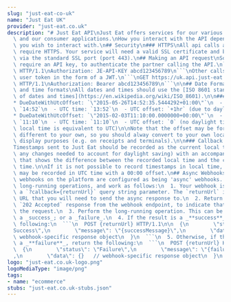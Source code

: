 ```yaml
---
slug: "just-eat-co-uk"
name: "Just Eat UK"
provider: "just-eat.co.uk"
description: "# Just Eat API\nJust Eat offers services for our various business partners\
  \ and our consumer applications.\nHow you interact with the API depends on the services\
  \ you wish to interact with.\n## Security\n### HTTPS\nAll api calls and callbacks\
  \ require HTTPS. Your service will need a valid SSL certificate and be accessible\
  \ via the standard SSL port (port 443).\n## Making an API request\nSome API calls\
  \ require an API key, to authenticate the partner calling the API.\n```\nPUT https://uk-partnerapi.just-eat.io/orders/abcd1234\
  \ HTTP/1.1\nAuthorization: JE-API-KEY abcd123456789\n```\nOther calls require a\
  \ user token in the form of a JWT.\n```\nGET https://uk.api.just-eat.io/consumer/me/orders/uk\
  \ HTTP/1.1\nAuthorization: Bearer abcd123456789\n```\n\n## Date Formats\n### Date\
  \ and time formats\nAll dates and times should use the [ISO 8601 standard for representation\
  \ of dates and times](https://en.wikipedia.org/wiki/ISO_8601).\n\n#### For instance:\n\
  * DueDateWithUtcOffset: `\"2015-05-26T14:52:35.5444292+01:00\"`\n  - Local time:\
  \ `14:52`\n  - UTC time: `13:52`\n  - UTC offset: `+1hr` (due to daylight time saving)\n\
  * DueDateWithUtcOffset: `\"2015-02-03T11:10:00.0000000+00:00\"`\n  - Local time:\
  \ `11:10`\n  - UTC time: `11:10`\n  - UTC offset: `0` (no daylight time saving,\
  \ local time is equivalent to UTC)\n\nNote that the offset may be for a timezone\
  \ different to your own, so you should alway convert to your own local time for\
  \ display purposes (e.g. on receipts and terminals).\n\n### Callback timestamps\n\
  Timestamps sent to Just Eat should be recorded as the current local time (including\
  \ any changes needed to account for daylight saving) with an accompanying offset\
  \ that shows the difference between the recorded local time and the current UTC\
  \ time.\n\nIf it is not possible to record timestamps in local time, timestamps\
  \ may be recorded in UTC time with a 00:00 offset.\n## Async Webhooks\nSome of the\
  \ webhooks on the platform are configured as being 'async' webhooks. These are for\
  \ long-running operations, and work as follows:\n  1. Your webhook is invoked with\
  \ a `?callback={returnUrl}` query string parameter. The `returnUrl` is a unique\
  \ URL that you will need to send the async response to.\n  2. Return an immediate\
  \ `202 Accepted` response from the webhook endpoint, to indicate that you have received\
  \ the request.\n  3. Perform the long-running operation. This can be deemed either\
  \ a _success_; or a _failure_.\n  4. If the result is a _**success**_, return the\
  \ following:\n  ```\n  POST {returnUrl} HTTP/1.1\n\n  {\n        \"status\": \"\
  Success\",\n        \"message\": \"{successMessage}\",\n        \"data\": {}   //\
  \ webhook-specific response object\n  }\n  ```\n  5. Otherwise, if the result is\
  \ a _**failure**_, return the following:\n  ```\n  POST {returnUrl} HTTP/1.1\n\n\
  \  {\n        \"status\": \"Failure\",\n        \"message\": \"{failureMessage}\"\
  ,\n        \"data\": {}   // webhook-specific response object\n  }\n  ```"
logo: "just-eat.co.uk-logo.png"
logoMediaType: "image/png"
tags:
- name: "ecommerce"
stubs: "just-eat.co.uk-stubs.json"
---
```

